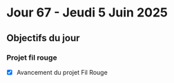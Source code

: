 # Jour 67 - Jeudi 5 Juin 2025

## Objectifs du jour

### Projet fil rouge

- [X] Avancement du projet Fil Rouge
